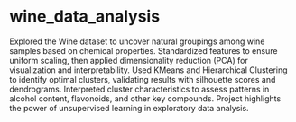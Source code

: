# wine_data_analysis
Explored the Wine dataset to uncover natural groupings among wine samples based on chemical properties. Standardized features to ensure uniform scaling, then applied dimensionality reduction (PCA) for visualization and interpretability. Used KMeans and Hierarchical Clustering to identify optimal clusters, validating results with silhouette scores and dendrograms. Interpreted cluster characteristics to assess patterns in alcohol content, flavonoids, and other key compounds. Project highlights the power of unsupervised learning in exploratory data analysis.

